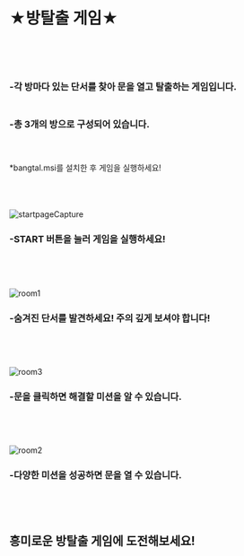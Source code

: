 # ★방탈출 게임★<br/><br/><br/>


### -각 방마다 있는 단서를 찾아 문을 열고 탈출하는 게임입니다.<br/><br/>

### -총 3개의 방으로 구성되어 있습니다.<br/><br/><br/>

*bangtal.msi를 설치한 후 게임을 실행하세요!<br/><br/><br/><br/>



![startpageCapture](https://user-images.githubusercontent.com/61266770/92985207-678ce400-f4eb-11ea-84a2-009aa9e767b9.png)
### -START 버튼을 눌러 게임을 실행하세요!<br/><br/><br/><br/>



![room1](https://user-images.githubusercontent.com/61266770/92985227-9b680980-f4eb-11ea-868d-59d275ed046b.png)
### -숨겨진 단서를 발견하세요! 주의 깊게 보셔야 합니다!<br/><br/><br/><br/>




![room3](https://user-images.githubusercontent.com/61266770/92920781-d0357b80-f46d-11ea-9595-a3434c3ed35d.png)
### -문을 클릭하면 해결할 미션을 알 수 있습니다.<br/><br/><br/><br/>



![room2](https://user-images.githubusercontent.com/61266770/92985601-1d0d6680-f4ef-11ea-9481-081cf9772165.png)
### -다양한 미션을 성공하면 문을 열 수 있습니다.<br/><br/><br/><br/>

## 흥미로운 방탈출 게임에 도전해보세요!<br/><br/><br/><br/>
